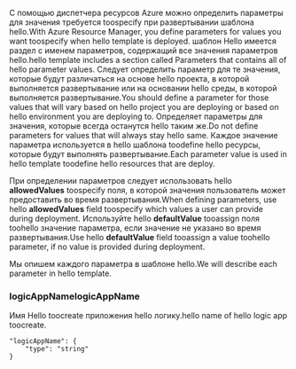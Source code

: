 <span data-ttu-id="d9b1d-101">С помощью диспетчера ресурсов Azure можно определить параметры для значения требуется toospecify при развертывании шаблона hello.</span><span class="sxs-lookup"><span data-stu-id="d9b1d-101">With Azure Resource Manager, you define parameters for values you want toospecify when hello template is deployed.</span></span> <span data-ttu-id="d9b1d-102">шаблон Hello имеется раздел с именем параметров, содержащий все значения параметров hello.</span><span class="sxs-lookup"><span data-stu-id="d9b1d-102">hello template includes a section called Parameters that contains all of hello parameter values.</span></span>
<span data-ttu-id="d9b1d-103">Следует определить параметр для те значения, которые будут различаться на основе hello проекта, в которой выполняется развертывание или на основании hello среды, в которой выполняется развертывание.</span><span class="sxs-lookup"><span data-stu-id="d9b1d-103">You should define a parameter for those values that will vary based on hello project you are deploying or based on hello environment you are deploying to.</span></span> <span data-ttu-id="d9b1d-104">Определяет параметры для значения, которые всегда останутся hello таким же.</span><span class="sxs-lookup"><span data-stu-id="d9b1d-104">Do not define parameters for values that will always stay hello same.</span></span> <span data-ttu-id="d9b1d-105">Каждое значение параметра используется в hello шаблона toodefine hello ресурсы, которые будут выполнять развертывание.</span><span class="sxs-lookup"><span data-stu-id="d9b1d-105">Each parameter value is used in hello template toodefine hello resources that are deploy.</span></span> 

<span data-ttu-id="d9b1d-106">При определении параметров следует использовать hello **allowedValues** toospecify поля, в которой значения пользователь может предоставить во время развертывания.</span><span class="sxs-lookup"><span data-stu-id="d9b1d-106">When defining parameters, use hello **allowedValues** field toospecify which values a user can provide during deployment.</span></span> <span data-ttu-id="d9b1d-107">Используйте hello **defaultValue** tooassign поля toohello значение параметра, если значение не указано во время развертывания.</span><span class="sxs-lookup"><span data-stu-id="d9b1d-107">Use hello **defaultValue** field tooassign a value toohello parameter, if no value is provided during deployment.</span></span>

<span data-ttu-id="d9b1d-108">Мы опишем каждого параметра в шаблоне hello.</span><span class="sxs-lookup"><span data-stu-id="d9b1d-108">We will describe each parameter in hello template.</span></span>

### <a name="logicappname"></a><span data-ttu-id="d9b1d-109">logicAppName</span><span class="sxs-lookup"><span data-stu-id="d9b1d-109">logicAppName</span></span>
<span data-ttu-id="d9b1d-110">Имя Hello toocreate приложения hello логику.</span><span class="sxs-lookup"><span data-stu-id="d9b1d-110">hello name of hello logic app toocreate.</span></span>

    "logicAppName": {
        "type": "string"
    }